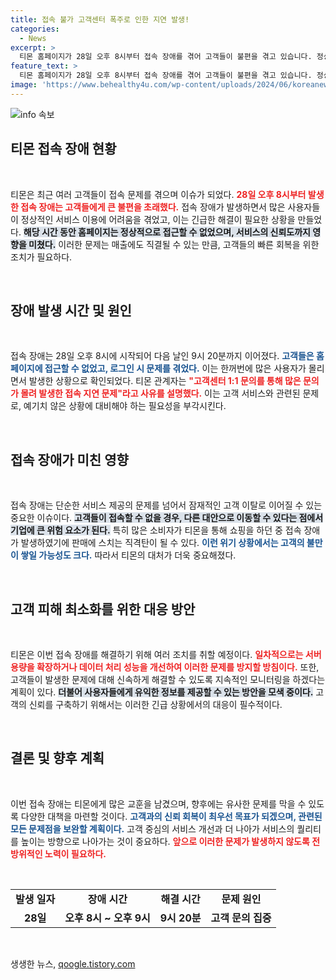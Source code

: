 ```yaml
---
title: 접속 불가 고객센터 폭주로 인한 지연 발생!
categories:
  - News
excerpt: >
  티몬 홈페이지가 28일 오후 8시부터 접속 장애를 겪어 고객들이 불편을 겪고 있습니다. 정상화는 이루어졌지만 여전히 로그인 시 문제가 발생하고 있습니다. 티몬 측은 고객 폭주로 인한 현상이라며 신속한 해결을 약속했습니다.
feature_text: >
  티몬 홈페이지가 28일 오후 8시부터 접속 장애를 겪어 고객들이 불편을 겪고 있습니다. 정상화는 이루어졌지만 여전히 로그인 시 문제가 발생하고 있습니다. 티몬 측은 고객 폭주로 인한 현상이라며 신속한 해결을 약속했습니다.
image: 'https://www.behealthy4u.com/wp-content/uploads/2024/06/koreanews.jpg'
---
```


<p><img src="https://www.behealthy4u.com/wp-content/uploads/2024/06/koreanews.jpg" alt="info 속보" /></p>

<h2 data-ke-size="size26">티몬 접속 장애 현황</h2>

<p data-ke-size="size16">&nbsp;</p>

<p>티몬은 최근 여러 고객들이 접속 문제를 겪으며 이슈가 되었다. <b><span style="color: #ee2323;">28일 오후 8시부터 발생한 접속 장애는 고객들에게 큰 불편을 초래했다.</span></b> 접속 장애가 발생하면서 많은 사용자들이 정상적인 서비스 이용에 어려움을 겪었고, 이는 긴급한 해결이 필요한 상황을 만들었다. <b><span style="background-color: #21538527;">해당 시간 동안 홈페이지는 정상적으로 접근할 수 없었으며, 서비스의 신뢰도까지 영향을 미쳤다.</span></b> 이러한 문제는 매출에도 직결될 수 있는 만큼, 고객들의 빠른 회복을 위한 조치가 필요하다.</p>

<p data-ke-size="size16">&nbsp;</p>

<h2 data-ke-size="size26">장애 발생 시간 및 원인</h2>

<p data-ke-size="size16">&nbsp;</p>

<p>접속 장애는 28일 오후 8시에 시작되어 다음 날인 9시 20분까지 이어졌다. <b><span style="color: #1a5490;">고객들은 홈페이지에 접근할 수 없었고, 로그인 시 문제를 겪었다.</span></b> 이는 한꺼번에 많은 사용자가 몰리면서 발생한 상황으로 확인되었다. 티몬 관계자는 <b><span style="color: #ee2323;">"고객센터 1:1 문의를 통해 많은 문의가 몰려 발생한 접속 지연 문제"라고 사유를 설명했다.</span></b> 이는 고객 서비스와 관련된 문제로, 예기치 않은 상황에 대비해야 하는 필요성을 부각시킨다.</p>

<p data-ke-size="size16">&nbsp;</p>

<h2 data-ke-size="size26">접속 장애가 미친 영향</h2>

<p data-ke-size="size16">&nbsp;</p>

<p>접속 장애는 단순한 서비스 제공의 문제를 넘어서 잠재적인 고객 이탈로 이어질 수 있는 중요한 이슈이다. <b><span style="background-color: #21538527;">고객들이 접속할 수 없을 경우, 다른 대안으로 이동할 수 있다는 점에서 기업에 큰 위험 요소가 된다.</span></b> 특히 많은 소비자가 티몬을 통해 쇼핑을 하던 중 접속 장애가 발생하였기에 판매에 스치는 직격탄이 될 수 있다. <b><span style="color: #1a5490;">이런 위기 상황에서는 고객의 불만이 쌓일 가능성도 크다.</span></b> 따라서 티몬의 대처가 더욱 중요해졌다.</p>

<p data-ke-size="size16">&nbsp;</p>

<h2 data-ke-size="size26">고객 피해 최소화를 위한 대응 방안</h2>

<p data-ke-size="size16">&nbsp;</p>

<p>티몬은 이번 접속 장애를 해결하기 위해 여러 조치를 취할 예정이다. <b><span style="color: #ee2323;">일차적으로는 서버 용량을 확장하거나 데이터 처리 성능을 개선하여 이러한 문제를 방지할 방침이다.</span></b> 또한, 고객들이 발생한 문제에 대해 신속하게 해결할 수 있도록 지속적인 모니터링을 하겠다는 계획이 있다. <b><span style="background-color: #21538527;">더불어 사용자들에게 유익한 정보를 제공할 수 있는 방안을 모색 중이다.</span></b> 고객의 신뢰를 구축하기 위해서는 이러한 긴급 상황에서의 대응이 필수적이다.</p>

<p data-ke-size="size16">&nbsp;</p>

<h2 data-ke-size="size26">결론 및 향후 계획</h2>

<p data-ke-size="size16">&nbsp;</p>

<p>이번 접속 장애는 티몬에게 많은 교훈을 남겼으며, 향후에는 유사한 문제를 막을 수 있도록 다양한 대책을 마련할 것이다. <b><span style="color: #1a5490;">고객과의 신뢰 회복이 최우선 목표가 되겠으며, 관련된 모든 문제점을 보완할 계획이다.</span></b> 고객 중심의 서비스 개선과 더 나아가 서비스의 퀄리티를 높이는 방향으로 나아가는 것이 중요하다. <b><span style="color: #ee2323;">앞으로 이러한 문제가 발생하지 않도록 전방위적인 노력이 필요하다.</span></b> </p>

<p data-ke-size="size16">&nbsp;</p>

<table>
  <tr>
    <td style="text-align: center; height: 17px;"><b>발생 일자</b></td>
    <td style="text-align: center; height: 17px;"><b>장애 시간</b></td>
    <td style="text-align: center; height: 17px;"><b>해결 시간</b></td>
    <td style="text-align: center; height: 17px;"><b>문제 원인</b></td>
  </tr>
  <tr>
    <td style="text-align: center; height: 17px;"><b>28일</b></td>
    <td style="text-align: center; height: 17px;"><b>오후 8시 ~ 오후 9시</b></td>
    <td style="text-align: center; height: 17px;"><b>9시 20분</b></td>
    <td style="text-align: center; height: 17px;"><b>고객 문의 집중</b></td>
  </tr>
</table>

<p data-ke-size="size16">&nbsp;</p>
생생한 뉴스, <a href="https://qoogle.tistory.com" rel="dofollow">qoogle.tistory.com</a>


